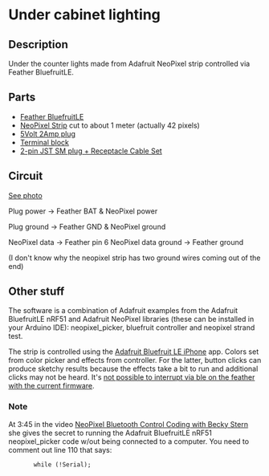 # Under cabinet lighting
## Description
Under the counter lights made from Adafruit NeoPixel strip controlled via Feather BluefruitLE.

## Parts
* [Feather BluefruitLE](https://www.adafruit.com/products/2829)
* [NeoPixel Strip](https://www.adafruit.com/products/1376) cut to about 1 meter (actually 42 pixels)
* [5Volt 2Amp plug](https://www.adafruit.com/products/276)
* [Terminal block](https://www.adafruit.com/products/368)
* [2-pin JST SM plug + Receptacle Cable Set](https://www.adafruit.com/products/2880)

## Circuit
[See photo](https://github.com/jbdamask/Adafruit/blob/master/neopixel_picker_feather_pin6/feather_ble_neopixel_circuit.jpg)

Plug power -> Feather BAT
           & NeoPixel power
           
Plug ground -> Feather GND
            & NeoPixel ground
            
NeoPixel data -> Feather pin 6
NeoPixel data ground -> Feather ground

(I don't know why the neopixel strip has two ground wires coming out of the end)

## Other stuff
The software is a combination of Adafruit examples from the Adafruit BluefruitLE nRF51 and Adafruit NeoPixel libraries (these can be installed in your Arduino IDE): neopixel_picker, bluefruit controller and neopixel strand test.

The strip is controlled using the [Adafruit Bluefruit LE iPhone](https://itunes.apple.com/us/app/adafruit-bluefruit-le-connect/id830125974?mt=8) app.
Colors set from color picker and effects from controller. For the latter, button clicks can produce sketchy results because the effects take a bit to run and additional clicks may not be heard. It's [not possible to interrupt via ble on the feather with the current firmware](http://forums.adafruit.com/viewtopic.php?f=22&t=94685&p=475626&hilit=feather+ble+interrupt#p475626).

### Note
At 3:45 in the video [NeoPixel Bluetooth Control Coding with Becky Stern](https://www.youtube.com/watch?v=Kym6crZF1Pg) she gives the secret to running the Adafruit BluefruitLE nRF51 neopixel_picker code w/out being connected to a computer. You need to comment out line 110 that says:

           while (!Serial);

